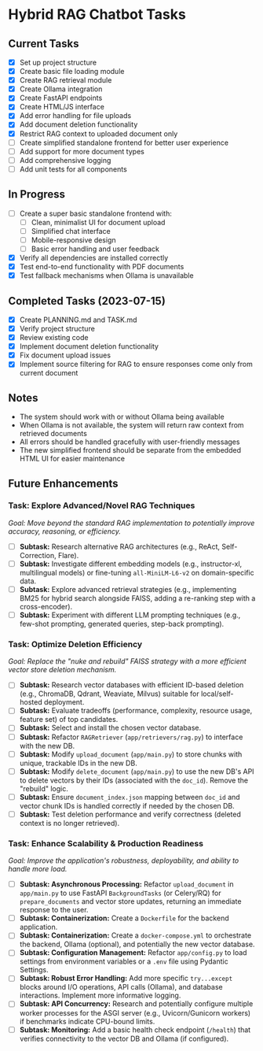 # Hybrid RAG Chatbot Tasks

## Current Tasks

- [x] Set up project structure
- [x] Create basic file loading module
- [x] Create RAG retrieval module
- [x] Create Ollama integration
- [x] Create FastAPI endpoints
- [x] Create HTML/JS interface
- [x] Add error handling for file uploads
- [x] Add document deletion functionality
- [x] Restrict RAG context to uploaded document only
- [ ] Create simplified standalone frontend for better user experience
- [ ] Add support for more document types
- [ ] Add comprehensive logging
- [ ] Add unit tests for all components

## In Progress

- [ ] Create a super basic standalone frontend with:
  - [ ] Clean, minimalist UI for document upload
  - [ ] Simplified chat interface
  - [ ] Mobile-responsive design
  - [ ] Basic error handling and user feedback
- [x] Verify all dependencies are installed correctly
- [x] Test end-to-end functionality with PDF documents
- [x] Test fallback mechanisms when Ollama is unavailable

## Completed Tasks (2023-07-15)

- [x] Create PLANNING.md and TASK.md
- [x] Verify project structure
- [x] Review existing code
- [x] Implement document deletion functionality
- [x] Fix document upload issues
- [x] Implement source filtering for RAG to ensure responses come only from current document

## Notes

- The system should work with or without Ollama being available
- When Ollama is not available, the system will return raw context from retrieved documents
- All errors should be handled gracefully with user-friendly messages
- The new simplified frontend should be separate from the embedded HTML UI for easier maintenance

## Future Enhancements

### Task: Explore Advanced/Novel RAG Techniques
*Goal: Move beyond the standard RAG implementation to potentially improve accuracy, reasoning, or efficiency.*

- [ ] **Subtask:** Research alternative RAG architectures (e.g., ReAct, Self-Correction, Flare).
- [ ] **Subtask:** Investigate different embedding models (e.g., instructor-xl, multilingual models) or fine-tuning `all-MiniLM-L6-v2` on domain-specific data.
- [ ] **Subtask:** Explore advanced retrieval strategies (e.g., implementing BM25 for hybrid search alongside FAISS, adding a re-ranking step with a cross-encoder).
- [ ] **Subtask:** Experiment with different LLM prompting techniques (e.g., few-shot prompting, generated queries, step-back prompting).

### Task: Optimize Deletion Efficiency
*Goal: Replace the "nuke and rebuild" FAISS strategy with a more efficient vector store deletion mechanism.*

- [ ] **Subtask:** Research vector databases with efficient ID-based deletion (e.g., ChromaDB, Qdrant, Weaviate, Milvus) suitable for local/self-hosted deployment.
- [ ] **Subtask:** Evaluate tradeoffs (performance, complexity, resource usage, feature set) of top candidates.
- [ ] **Subtask:** Select and install the chosen vector database.
- [ ] **Subtask:** Refactor `RAGRetriever` (`app/retrievers/rag.py`) to interface with the new DB.
- [ ] **Subtask:** Modify `upload_document` (`app/main.py`) to store chunks with unique, trackable IDs in the new DB.
- [ ] **Subtask:** Modify `delete_document` (`app/main.py`) to use the new DB's API to delete vectors by their IDs (associated with the `doc_id`). Remove the "rebuild" logic.
- [ ] **Subtask:** Ensure `document_index.json` mapping between `doc_id` and vector chunk IDs is handled correctly if needed by the chosen DB.
- [ ] **Subtask:** Test deletion performance and verify correctness (deleted context is no longer retrieved).

### Task: Enhance Scalability & Production Readiness
*Goal: Improve the application's robustness, deployability, and ability to handle more load.*

- [ ] **Subtask: Asynchronous Processing:** Refactor `upload_document` in `app/main.py` to use FastAPI `BackgroundTasks` (or Celery/RQ) for `prepare_documents` and vector store updates, returning an immediate response to the user.
- [ ] **Subtask: Containerization:** Create a `Dockerfile` for the backend application.
- [ ] **Subtask: Containerization:** Create a `docker-compose.yml` to orchestrate the backend, Ollama (optional), and potentially the new vector database.
- [ ] **Subtask: Configuration Management:** Refactor `app/config.py` to load settings from environment variables or a `.env` file using Pydantic Settings.
- [ ] **Subtask: Robust Error Handling:** Add more specific `try...except` blocks around I/O operations, API calls (Ollama), and database interactions. Implement more informative logging.
- [ ] **Subtask: API Concurrency:** Research and potentially configure multiple worker processes for the ASGI server (e.g., Uvicorn/Gunicorn workers) if benchmarks indicate CPU-bound limits.
- [ ] **Subtask: Monitoring:** Add a basic health check endpoint (`/health`) that verifies connectivity to the vector DB and Ollama (if configured). 